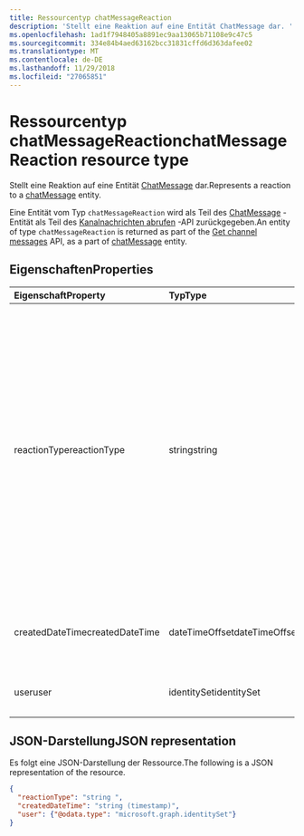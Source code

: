 ```yaml
---
title: Ressourcentyp chatMessageReaction
description: 'Stellt eine Reaktion auf eine Entität ChatMessage dar. '
ms.openlocfilehash: 1ad1f7948405a8891ec9aa13065b71108e9c47c5
ms.sourcegitcommit: 334e84b4aed63162bcc31831cffd6d363dafee02
ms.translationtype: MT
ms.contentlocale: de-DE
ms.lasthandoff: 11/29/2018
ms.locfileid: "27065851"
---
```

# <a name="chatmessagereaction-resource-type"></a><span data-ttu-id="c43c0-103">Ressourcentyp chatMessageReaction</span><span class="sxs-lookup"><span data-stu-id="c43c0-103">chatMessageReaction resource type</span></span>

<span data-ttu-id="c43c0-104">Stellt eine Reaktion auf eine Entität [ChatMessage](chatmessage.md) dar.</span><span class="sxs-lookup"><span data-stu-id="c43c0-104">Represents a reaction to a [chatMessage](chatmessage.md) entity.</span></span> 

<span data-ttu-id="c43c0-105">Eine Entität vom Typ `chatMessageReaction` wird als Teil des [ChatMessage](chatmessage.md) -Entität als Teil des [Kanalnachrichten abrufen](../api/channel-get-message.md) -API zurückgegeben.</span><span class="sxs-lookup"><span data-stu-id="c43c0-105">An entity of type `chatMessageReaction` is returned as part of the [Get channel messages](../api/channel-get-message.md) API, as a part of [chatMessage](chatmessage.md) entity.</span></span>

## <a name="properties"></a><span data-ttu-id="c43c0-106">Eigenschaften</span><span class="sxs-lookup"><span data-stu-id="c43c0-106">Properties</span></span>
| <span data-ttu-id="c43c0-107">Eigenschaft</span><span class="sxs-lookup"><span data-stu-id="c43c0-107">Property</span></span>     | <span data-ttu-id="c43c0-108">Typ</span><span class="sxs-lookup"><span data-stu-id="c43c0-108">Type</span></span>   |<span data-ttu-id="c43c0-109">Beschreibung</span><span class="sxs-lookup"><span data-stu-id="c43c0-109">Description</span></span>|
|:---------------|:--------|:----------|
|<span data-ttu-id="c43c0-110">reactionType</span><span class="sxs-lookup"><span data-stu-id="c43c0-110">reactionType</span></span>|<span data-ttu-id="c43c0-111">string</span><span class="sxs-lookup"><span data-stu-id="c43c0-111">string</span></span>| <span data-ttu-id="c43c0-112">Der Typ der Reaktion.</span><span class="sxs-lookup"><span data-stu-id="c43c0-112">The type of reaction.</span></span> <span data-ttu-id="c43c0-113">Geplante Werte:</span><span class="sxs-lookup"><span data-stu-id="c43c0-113">Planned values include:</span></span> <br><ul><li><span data-ttu-id="c43c0-114">Wie - wie eine Nachricht Inhalte leer in diesem Fall ist.</span><span class="sxs-lookup"><span data-stu-id="c43c0-114">Like - Like a message, content is blank in this case.</span></span></li><li><span data-ttu-id="c43c0-115">Emoji - Emoji Reaktion.</span><span class="sxs-lookup"><span data-stu-id="c43c0-115">Emoji - Emoji reaction.</span></span> <span data-ttu-id="c43c0-116">Inhalt wird auf Unicodewert, der die Emoji festgelegt.</span><span class="sxs-lookup"><span data-stu-id="c43c0-116">Content is set to unicode value of the emoji.</span></span></li><li><span data-ttu-id="c43c0-117">Label - wird Inhalt auf die Zeichenfolge die Bezeichnung festgelegt.</span><span class="sxs-lookup"><span data-stu-id="c43c0-117">Label - Content is set to the string in the label.</span></span></li></ul>|
|<span data-ttu-id="c43c0-118">createdDateTime</span><span class="sxs-lookup"><span data-stu-id="c43c0-118">createdDateTime</span></span>|<span data-ttu-id="c43c0-119">dateTimeOffset</span><span class="sxs-lookup"><span data-stu-id="c43c0-119">dateTimeOffset</span></span>|<span data-ttu-id="c43c0-120">UTC-Zeitstempel der Stamm Nachricht im ISO 8601-Format.</span><span class="sxs-lookup"><span data-stu-id="c43c0-120">UTC timestamp of the root message in ISO-8601 format.</span></span>|
|<span data-ttu-id="c43c0-121">user</span><span class="sxs-lookup"><span data-stu-id="c43c0-121">user</span></span>|<span data-ttu-id="c43c0-122">identitySet</span><span class="sxs-lookup"><span data-stu-id="c43c0-122">identitySet</span></span>|<span data-ttu-id="c43c0-123">Der Benutzer, die an die Nachricht reagiert.</span><span class="sxs-lookup"><span data-stu-id="c43c0-123">The user who reacted to the message.</span></span>|

## <a name="json-representation"></a><span data-ttu-id="c43c0-124">JSON-Darstellung</span><span class="sxs-lookup"><span data-stu-id="c43c0-124">JSON representation</span></span>

<span data-ttu-id="c43c0-125">Es folgt eine JSON-Darstellung der Ressource.</span><span class="sxs-lookup"><span data-stu-id="c43c0-125">The following is a JSON representation of the resource.</span></span>

<!-- {
  "blockType": "resource",
  "optionalProperties": [
    "content"
  ],
  "baseType": "microsoft.graph.entity",
  "@odata.type": "microsoft.graph.chatMessageReaction"
}-->

```json
{
  "reactionType": "string ",
  "createdDateTime": "string (timestamp)",
  "user": {"@odata.type": "microsoft.graph.identitySet"}
}

```

<!-- uuid: 8fcb5dbc-d5aa-4681-8e31-b001d5168d79
2015-10-25 14:57:30 UTC -->
<!-- {
  "type": "#page.annotation",
  "description": "chat message reaction resource",
  "keywords": "",
  "section": "documentation",
  "tocPath": ""
}-->
